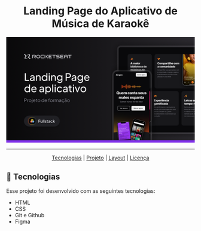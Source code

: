 <h1  align="center"> Landing Page do Aplicativo de Música de Karaokê</h1>

<img src="assets/Cover.png"> 

<hr>

<p align="center">
  <a href="#-tecnologias">Tecnologias</a> |
  <a href="#-projeto">Projeto</a> |
  <a href="#-layout">Layout</a> |
  <a href="#memo-licença">Licença</a>
</p>

## 🚀 Tecnologias

Esse projeto foi desenvolvido com as seguintes tecnologias:

- HTML
- CSS
- Git e Github
- Figma